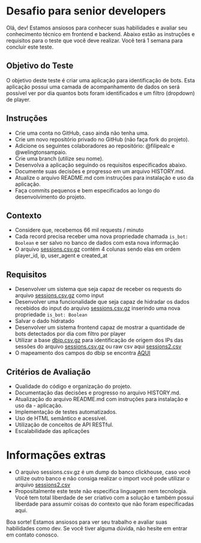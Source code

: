 # Desafio para senior developers

Olá, dev! Estamos ansiosos para conhecer suas habilidades e avaliar seu conhecimento técnico em frontend e backend. Abaixo estão as instruções e requisitos para o teste que você deve realizar. Você terá 1 semana para concluir este teste.

## Objetivo do Teste

O objetivo deste teste é criar uma aplicação para identificação de bots. Esta aplicação possui uma camada de acompanhamento de dados on será possível ver por dia quantos bots foram identificados e um filtro (dropdown) de player.

## Instruções

- Crie uma conta no GitHub, caso ainda não tenha uma.
- Crie um novo repositório privado no GitHub (não faça fork do projeto).
- Adicione os seguintes colaboradores ao repositório: @filipealc e @welingtonsampaio.
- Crie uma branch (utilize seu nome).
- Desenvolva a aplicação seguindo os requisitos especificados abaixo.
- Documente suas decisões e progresso em um arquivo HISTORY.md.
- Atualize o arquivo README.md com instruções para instalação e uso da aplicação.
- Faça commits pequenos e bem especificados ao longo do desenvolvimento do projeto.

## Contexto

- Considere que, recebemos 66 mil requests / minuto
- Cada record precisa receber uma nova propriedade chamada `is_bot: Boolean` e ser salvo no banco de dados com esta nova informação
- O arquivo [sessions.csv.gz](https://vturb-labs.s3.amazonaws.com/challenges/sessions.csv.gz) contém 4 colunas sendo elas em ordem player_id, ip, user_agent e created_at

## Requisitos

- Desenvolver um sistema que seja capaz de receber os requests do arquivo [sessions.csv.gz](https://vturb-labs.s3.amazonaws.com/challenges/sessions.csv.gz) como input
- Desenvolver uma funcionalidade que seja capaz de hidradar os dados recebidos do input do arquivo [sessions.csv.gz](https://vturb-labs.s3.amazonaws.com/challenges/sessions.csv.gz) inserindo uma nova propriedade `is_bot: Boolean`
- Salvar o dado hidratado
- Desenvolver um sistema frontend capaz de mostrar a quantidade de bots detectados por dia com filtro por player
- Utilizar a base [dbip.csv.gz](https://vturb-labs.s3.amazonaws.com/challenges/dbip.csv.gz) para identificação de origem dos IPs das sessões do arquivo [sessions.csv.gz](https://vturb-labs.s3.amazonaws.com/challenges/sessions.csv.gz) ou raw csv aqui [sessions2.csv](https://vturb-labs.s3.amazonaws.com/challenges/sessions2.csv)
- O mapeamento dos campos do dbip se encontra [AQUI](https://db-ip.com/db/format/ip-to-location-isp/csv.html)

## Critérios de Avaliação

- Qualidade do código e organização do projeto.
- Documentação das decisões e progresso no arquivo HISTORY.md.
- Atualização do arquivo README.md com instruções para instalação e uso da - aplicação.
- Implementação de testes automatizados.
- Uso de HTML semântico e acessível.
- Utilização de conceitos de API RESTful.
- Escalabilidade das aplicações

# Informações extras

- O arquivo sessions.csv.gz é um dump do banco clickhouse, caso você utilize outro banco e não consiga realizar o import você pode utilizar o arquivo [sessions2.csv](https://vturb-labs.s3.amazonaws.com/challenges/sessions2.csv)
- Propositalmente este teste não especifica linguagem nem tecnologia. Você tem total liberdade de ser criativo com a solução e também possui liberdade para assumir coisas do contexto que não foram especificadas aqui.

Boa sorte! Estamos ansiosos para ver seu trabalho e avaliar suas habilidades como dev. Se você tiver alguma dúvida, não hesite em entrar em contato conosco.
